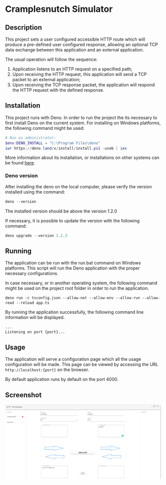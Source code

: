 # Cramplesnutch Simulator

## Description

This project sets a user configured accessible HTTP route which will produce a
pre-defined user configured response, allowing an optional TCP data exchange
between this application and an external application.

The usual operation will follow the sequence:

1. Application listens to an HTTP request on a specified path;
2. Upon receiving the HTTP request, this application will send a TCP packet to
   an external application;
3. Upon receiving the TCP response packet, the application will respond the HTTP
   request with the defined response.

## Installation

This project runs with Deno. In order to run the project the its necessary to
first install Deno on the current system. For installing on Windows platforms,
the following command might be used:

```powershell
# Run as administrator:
$env:DENO_INSTALL = "C:\Program Files\deno"
iwr https://deno.land/x/install/install.ps1 -useb | iex
```

More information about its installation, or installations on other systems can
be found [here](https://deno.land/x/install/).

### Deno version

After installing the deno on the local computer, please verify the version
installed using the command:

```powershell
deno --version
```

The installed version should be above the version 1.2.0

If necessary, it is possible to update the version with the following command:

```powershell
deno upgrade --version 1.2.3
```

## Running

The application can be run with the run.bat command on Windows platforms. This
script will run the Deno application with the proper necessary configurations.

In case necessary, or in another operating system, the following command might
be used on the project root folder in order to run the application.

```shell script
deno run -c tsconfig.json --allow-net --allow-env --allow-run --allow-read --reload app.ts
```

By running the application successfully, the following command line information
will be displayed.

```shell script
...
Listening on port {port}...
```

## Usage

The application will serve a configuration page which all the usage
configuration will be made. This page can be viewed by accessing the URL
`http://localhost:{port}` on the browser.

By default application runs by default on the port 4000.

## Screenshot

![image info](./docs/simulator-image.png)
